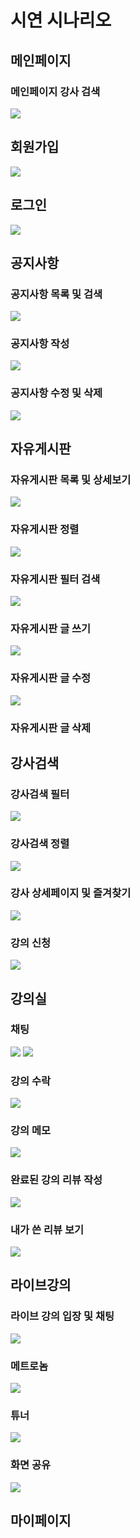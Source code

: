 # 시연 시나리오

## 메인페이지

### 메인페이지 강사 검색

<img src="../docs/images/강사검색 - 메인 아이콘 클릭.gif">

## 회원가입

<img src="../docs/images/회원가입 - 제약확인.gif">

## 로그인

<img src="../docs/images/로그인 - 제약확인.gif">

## 공지사항

### 공지사항 목록 및 검색

<img src="../docs/images/공지사항 - 필터검색.gif">

### 공지사항 작성

<img src="../docs/images/공지사항 - 글작성.gif">

### 공지사항 수정 및 삭제

<img src="../docs/images/공지사항 - 글수정, 삭제.gif">

## 자유게시판

### 자유게시판 목록 및 상세보기

<img src="../docs/images/자유게시판 - 글목록, 상세보기.gif">

### 자유게시판 정렬

<img src="../docs/images/자유게시판 - 필터정렬.gif">

### 자유게시판 필터 검색

<img src="../docs/images/자유게시판 - 필터검색.gif">

### 자유게시판 글 쓰기

<img src="../docs/images/자유게시판 - 글쓰기.gif">

### 자유게시판 글 수정

<img src="../docs/images/자유게시판 - 수정.gif">

### 자유게시판 글 삭제

## 강사검색

### 강사검색 필터

<img src="../docs/images/강사검색 - 필터.gif">

### 강사검색 정렬

<img src="../docs/images/강사검색 - 정렬.gif">

### 강사 상세페이지 및 즐겨찾기

<img src="../docs/images/강사검색 - 상세, 즐찾.gif">

### 강의 신청

<img src="../docs/images/수강신청.gif">

## 강의실

### 채팅

<img src="../docs/images/강의대기 - 채팅1.gif">
<img src="../docs/images/강의대기 - 채팅2.gif">

### 강의 수락

<img src="../docs/images/강의수락.gif">

### 강의 메모

<img src="../docs/images/강의진행중 - 메모 작성, 수정.gif">

### 완료된 강의 리뷰 작성

<img src="../docs/images/학생완료 - 리뷰작성.gif">

### 내가 쓴 리뷰 보기

<img src="../docs/images/학생완료 - 내가쓴리뷰보기.gif">

## 라이브강의

### 라이브 강의 입장 및 채팅

<img src="../docs/images/라이브강의 - 입장, 메인화면전환, 채팅.gif">

### 메트로놈

<img src="../docs/images/라이브강의 - 메트로놈.gif">

### 튜너

<img src="../docs/images/라이브강의 - 튜너(B).gif">

### 화면 공유

<img src="../docs/images/라이브강의 - 화면공유.gif">

## 마이페이지
